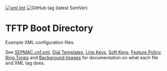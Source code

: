 [![xml lint](https://github.com/usecallmanagernz/tftpboot/actions/workflows/xmllint.yml/badge.svg?branch=master)](https://github.com/usecallmanagernz/tftpboot/actions/workflows/xmllint.yml) ![GitHub tag (latest SemVer)](https://img.shields.io/github/v/tag/usecallmanagernz/tftpboot?color=blue&label=version&sort=semver)

# TFTP Boot Directory

Example XML configuration files.

See [SEPMAC.cnf.xml](http://usecallmanager.nz/sepmac-cnf-xml.html),
[Dial Templates](http://usecallmanager.nz/dial-template-xml.html),
[Line Keys](http://usecallmanager.nz/line-keys-xml.html),
[Soft Keys](http://usecallmanager.nz/soft-keys-xml.html),
[Feature Policy](http://usecallmanager.nz/feature-policy-xml.html),
[Ring Tones](http://usecallmanager.nz/ring-list-xml.html) and
[Background Images](http://usecallmanager.nz/image-list-xml.html) for
documentation on what each file and XML tag does.
